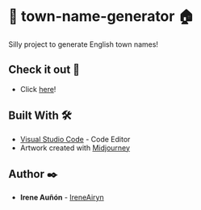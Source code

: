 # 🏴󠁧󠁢󠁥󠁮󠁧󠁿 town-name-generator 🏠️

Silly project to generate English town names!

## Check it out 👀

*  Click [here](https://ireneairyn.github.io/town-name-generator/)!

## Built With 🛠️

* [Visual Studio Code](https://code.visualstudio.com/) - Code Editor
* Artwork created with [Midjourney](https://www.midjourney.com/) 

## Author ✒️

* **Irene Auñón** - [IreneAiryn](https://github.com/IreneAiryn)
